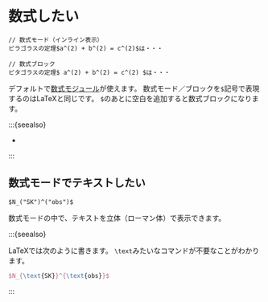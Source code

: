 # 数式したい

```typst
// 数式モード（インライン表示）
ピラゴラスの定理$a^(2) + b^(2) = c^(2)$は・・・

// 数式ブロック
ピタゴラスの定理$ a^(2) + b^(2) = c^(2) $は・・・
```

デフォルトで[数式モジュール](https://typst.app/docs/reference/math/)が使えます。
数式モード／ブロックを``$``記号で表現するのはLaTeXと同じです。
``$``のあとに空白を追加すると数式ブロックになります。

:::{seealso}

- [](../latex/latex-amsmath.md)

:::

## 数式モードでテキストしたい

```typst
$N_("SK")^("obs")$
```

数式モードの中で、テキストを立体（ローマン体）で表示できます。

:::{seealso}

LaTeXでは次のように書きます。
``\text``みたいなコマンドが不要なことがわかります。

```latex
$N_{\text{SK}}^{\text{obs}}$
```

:::
